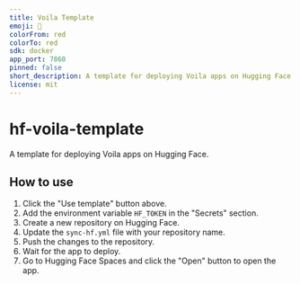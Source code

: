 ```yaml
---
title: Voila Template
emoji: 🚀
colorFrom: red
colorTo: red
sdk: docker
app_port: 7860
pinned: false
short_description: A template for deploying Voila apps on Hugging Face
license: mit
---
```


# hf-voila-template

A template for deploying Voila apps on Hugging Face.

## How to use

1. Click the "Use template" button above.
2. Add the environment variable `HF_TOKEN` in the "Secrets" section.
3. Create a new repository on Hugging Face.
4. Update the `sync-hf.yml` file with your repository name.
5. Push the changes to the repository.
6. Wait for the app to deploy.
7. Go to Hugging Face Spaces and click the "Open" button to open the app.
